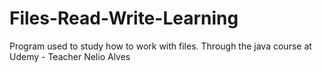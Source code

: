 # Files-Read-Write-Learning

Program used to study how to work with files. Through the java course at Udemy - Teacher Nelio Alves

